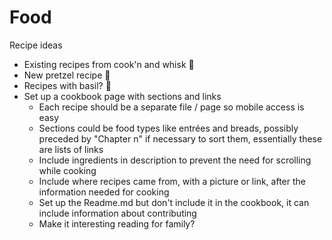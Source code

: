 
# Food

Recipe ideas
- Existing recipes from cook'n and whisk 🍲
- New pretzel recipe 🥨 
- Recipes with basil? 🌿
- Set up a cookbook page with sections and links
	- Each recipe should be a separate file / page so mobile access is easy
	- Sections could be food types like entrées and breads, possibly preceded by "Chapter n" if necessary to sort them, essentially these are lists of links
	- Include ingredients in description to prevent the need for scrolling while cooking
	- Include where recipes came from, with a picture or link, after the information needed for cooking
	- Set up the Readme.md but don't include it in the cookbook, it can include information about contributing
	- Make it interesting reading for family? 
